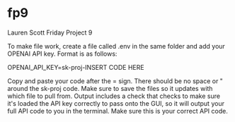 # fp9
Lauren Scott
Friday Project 9

To make file work, create a file called .env in the same folder and add your OPENAI API key. Format is as follows:

OPENAI_API_KEY=sk-proj-INSERT CODE HERE

Copy and paste your code after the = sign. There should be no space or " around the sk-proj code. Make sure to save the files so it updates with which file to pull from. Output includes a check that checks to make sure it's loaded the API key correctly to pass onto the GUI, so it will output your full API code to you in the terminal. Make sure this is your correct API code.

